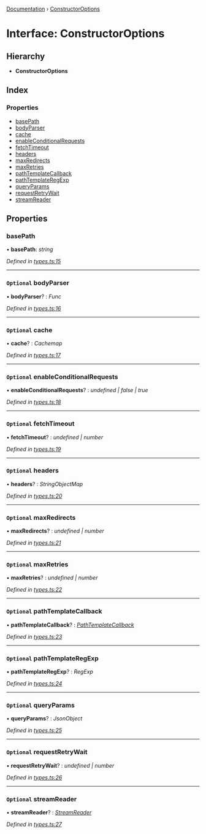 [Documentation](../README.md) › [ConstructorOptions](constructoroptions.md)

# Interface: ConstructorOptions

## Hierarchy

* **ConstructorOptions**

## Index

### Properties

* [basePath](constructoroptions.md#basepath)
* [bodyParser](constructoroptions.md#optional-bodyparser)
* [cache](constructoroptions.md#optional-cache)
* [enableConditionalRequests](constructoroptions.md#optional-enableconditionalrequests)
* [fetchTimeout](constructoroptions.md#optional-fetchtimeout)
* [headers](constructoroptions.md#optional-headers)
* [maxRedirects](constructoroptions.md#optional-maxredirects)
* [maxRetries](constructoroptions.md#optional-maxretries)
* [pathTemplateCallback](constructoroptions.md#optional-pathtemplatecallback)
* [pathTemplateRegExp](constructoroptions.md#optional-pathtemplateregexp)
* [queryParams](constructoroptions.md#optional-queryparams)
* [requestRetryWait](constructoroptions.md#optional-requestretrywait)
* [streamReader](constructoroptions.md#optional-streamreader)

## Properties

###  basePath

• **basePath**: *string*

*Defined in [types.ts:15](https://github.com/dylanaubrey/getta/blob/add5025/src/types.ts#L15)*

___

### `Optional` bodyParser

• **bodyParser**? : *Func*

*Defined in [types.ts:16](https://github.com/dylanaubrey/getta/blob/add5025/src/types.ts#L16)*

___

### `Optional` cache

• **cache**? : *Cachemap*

*Defined in [types.ts:17](https://github.com/dylanaubrey/getta/blob/add5025/src/types.ts#L17)*

___

### `Optional` enableConditionalRequests

• **enableConditionalRequests**? : *undefined | false | true*

*Defined in [types.ts:18](https://github.com/dylanaubrey/getta/blob/add5025/src/types.ts#L18)*

___

### `Optional` fetchTimeout

• **fetchTimeout**? : *undefined | number*

*Defined in [types.ts:19](https://github.com/dylanaubrey/getta/blob/add5025/src/types.ts#L19)*

___

### `Optional` headers

• **headers**? : *StringObjectMap*

*Defined in [types.ts:20](https://github.com/dylanaubrey/getta/blob/add5025/src/types.ts#L20)*

___

### `Optional` maxRedirects

• **maxRedirects**? : *undefined | number*

*Defined in [types.ts:21](https://github.com/dylanaubrey/getta/blob/add5025/src/types.ts#L21)*

___

### `Optional` maxRetries

• **maxRetries**? : *undefined | number*

*Defined in [types.ts:22](https://github.com/dylanaubrey/getta/blob/add5025/src/types.ts#L22)*

___

### `Optional` pathTemplateCallback

• **pathTemplateCallback**? : *[PathTemplateCallback](../README.md#pathtemplatecallback)*

*Defined in [types.ts:23](https://github.com/dylanaubrey/getta/blob/add5025/src/types.ts#L23)*

___

### `Optional` pathTemplateRegExp

• **pathTemplateRegExp**? : *RegExp*

*Defined in [types.ts:24](https://github.com/dylanaubrey/getta/blob/add5025/src/types.ts#L24)*

___

### `Optional` queryParams

• **queryParams**? : *JsonObject*

*Defined in [types.ts:25](https://github.com/dylanaubrey/getta/blob/add5025/src/types.ts#L25)*

___

### `Optional` requestRetryWait

• **requestRetryWait**? : *undefined | number*

*Defined in [types.ts:26](https://github.com/dylanaubrey/getta/blob/add5025/src/types.ts#L26)*

___

### `Optional` streamReader

• **streamReader**? : *[StreamReader](../README.md#streamreader)*

*Defined in [types.ts:27](https://github.com/dylanaubrey/getta/blob/add5025/src/types.ts#L27)*
